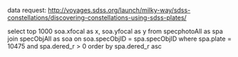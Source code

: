 data request:
http://voyages.sdss.org/launch/milky-way/sdss-constellations/discovering-constellations-using-sdss-plates/

select top 1000 soa.xfocal as x, soa.yfocal as y
from specphotoAll as spa
join specObjAll as soa on soa.specObjID = spa.specObjID
where spa.plate = 10475
and spa.dered_r > 0
order by spa.dered_r asc
